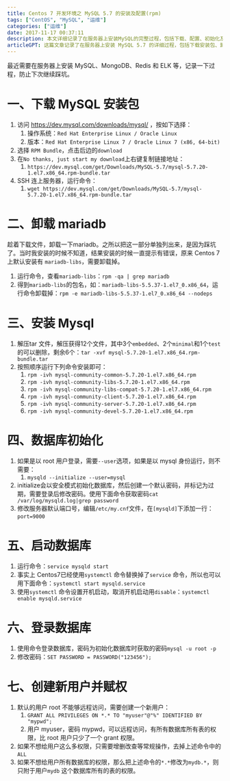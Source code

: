 ```yaml
---
title: Centos 7 开发环境之 MySQL 5.7 的安装及配置(rpm)
tags: ["CentOS", "MySQL", "运维"]
categories: ["运维"]
date: 2017-11-17 00:37:11
description: 本文详细记录了在服务器上安装MySQL的完整过程，包括下载、配置、初始化及用户设置，并提供了针对常见问题的解决方案。
articleGPT: 这篇文章记录了在服务器上安装 MySQL 5.7 的详细过程，包括下载安装包、卸载冲突的 MariaDB、安装、数据库初始化、启动服务以及创建和配置新用户权限等步骤。
---
```


最近需要在服务器上安装 MySQL、MongoDB、Redis 和 ELK 等，记录一下过程，防止下次继续踩坑。  

# 一、下载 MySQL 安装包

  1. 访问 <https://dev.mysql.com/downloads/mysql/> ，按如下选择：
     1. 操作系统：`Red Hat Enterprise Linux / Oracle Linux`
     2. 版本：`Red Hat Enterprise Linux 7 / Oracle Linux 7 (x86, 64-bit) `
  2. 选择 `RPM Bundle`，点击后边的`download`
  3. 在`No thanks, just start my download`上右键复制链接地址：
     1. `https://dev.mysql.com/get/Downloads/MySQL-5.7/mysql-5.7.20-1.el7.x86_64.rpm-bundle.tar `
  4. SSH 连上服务器，运行命令：
     1. `wget https://dev.mysql.com/get/Downloads/MySQL-5.7/mysql-5.7.20-1.el7.x86_64.rpm-bundle.tar`

# 二、卸载 mariadb

趁着下载文件，卸载一下mariadb。之所以把这一部分单独列出来，是因为踩坑了。当时我安装的时候不知道，结果安装的时候一直提示有错误，原来 Centos 7
上默认安装有 `mariadb-libs`，需要卸载掉。

  1. 运行命令，查看`mariadb-libs`：`rpm -qa | grep mariadb `
  2. 得到`mariadb-libs`的包名，如：`mariadb-libs-5.5.37-1.el7_0.x86_64`，运行命令卸载掉：`rpm -e mariadb-libs-5.5.37-1.el7_0.x86_64 --nodeps `

# 三、安装 Mysql

  1. 解压tar 文件，解压获得12个文件，其中3个`embedded`、2个`minimal`和1个`test`的可以删除，剩余6个：`tar -xvf mysql-5.7.20-1.el7.x86_64.rpm-bundle.tar `
  2. 按照顺序运行下列命令安装即可：
     1. `rpm -ivh mysql-community-common-5.7.20-1.el7.x86_64.rpm`
     2. `rpm -ivh mysql-community-libs-5.7.20-1.el7.x86_64.rpm`
     3. `rpm -ivh mysql-community-libs-compat-5.7.20-1.el7.x86_64.rpm`
     4. `rpm -ivh mysql-community-client-5.7.20-1.el7.x86_64.rpm`
     5. `rpm -ivh mysql-community-server-5.7.20-1.el7.x86_64.rpm`
     6. `rpm -ivh mysql-community-devel-5.7.20-1.el7.x86_64.rpm `

# 四、数据库初始化

  1. 如果是以 root 用户登录，需要`--user`选项，如果是以 mysql 身份运行，则不需要：
     1. `mysqld --initialize --user=mysql `
  2. initialize会以安全模式初始化数据库，然后创建一个默认密码，并标记为过期，需要登录后修改密码。使用下面命令获取密码` cat /var/log/mysqld.log|grep password `
  3. 修改服务器默认端口号，编辑`/etc/my.cnf`文件，在`[mysqld]`下添加一行：` port=9000 `

# 五、启动数据库

  1. 运行命令：`service mysqld start`
  2. 事实上 Centos7已经使用`systemctl` 命令替换掉了`service` 命令，所以也可以用下面命令：`systemctl start mysqld.service `
  3. 使用`systemctl` 命令设置开机启动，取消开机启动用`disable`：`systemctl enable mysqld.service `

# 六、登录数据库

  1. 使用命令登录数据库，密码为初始化数据库时获取的密码`mysql -u root -p `
  2. 修改密码：`SET PASSWORD = PASSWORD("123456"); `

# 七、创建新用户并赋权

  1. 默认的用户 root 不能够远程访问，需要创建一个新用户：
     1. `GRANT ALL PRIVILEGES ON *.* TO "myuser"@"%" IDENTIFIED BY "mypwd";`
     2. 用户 myuser，密码 mypwd，可以远程访问，有所有数据库所有表的权限，比 root 用户只少了一个 grant 权限。
  2. 如果不想给用户这么多权限，只需要增删改查等常规操作，去掉上述命令中的`ALL`
  3. 如果不想给用户所有数据库的权限，那么把上述命令的`*.*`修改为`mydb.*`，则只附于用户`mydb` 这个数据库所有的表的权限。

